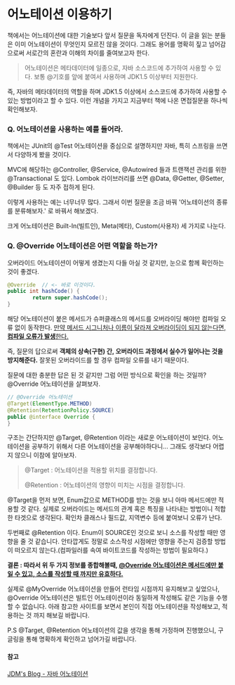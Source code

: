 # 어노테이션 이용하기

책에서는 어느테이션에 대한 기술보다 앞서 질문을 독자에게 던진다. 이 글을 읽는 분들은 이미 어노테이션이 무엇인지 모르진 않을 것이다. 그래도 용어를 명확히 짚고 넘어감으로써 서로간의 혼란과 이해의 차이를 줄여보고자 한다.

>어노테이션은 메타데이터에 일종으로, 자바 소스코드에 추가하여 사용할 수 있다. 보통 @기호를 앞에 붙여서 사용하며 JDK1.5 이상부터 지원한다.

즉, 자바의 메타데이터의 역할을 하며 JDK1.5 이상에서 소스코드에 추가하여 사용할 수 있는 방법이라고 할 수 있다. 이런 개념을 가지고 지금부터 책에 나온 면접질문을 하나씩 확인해보자.

### Q. 어노테이션을 사용하는 예를 들어라.

책에서는 JUnit의 @Test 어노테이션을 중심으로 설명하지만 자바, 특히 스프링을 쓰면서 다양하게 봤을 것이다.

MVC에 해당하는 @Controller, @Service, @Autowired 들과 트랜잭션 관리를 위한 @Transactional 도 있다. Lombok 라이브러리를 쓰면 @Data, @Getter, @Setter, @Builder 등 도 자주 접하게 된다.

이렇게 사용하는 예는 너무너무 많다. 그래서 이번 질문을 조금 바꿔 '어노테이션의 종류를 분류해보자.' 로 바꿔서 해보겠다.

크게 어노테이션은 Built-In(빌트인), Meta(메타), Custom(사용자) 세 가지로 나눈다.



### Q. @Override 어노테이션은 어떤 역할을 하는가?

오버라이드 어노테이션이 어떻게 생겼는지 다들 아실 것 같지만, 눈으로 함께 확인하는 것이 좋겠다.

```java
@Override  // <- 바로 이것이다.
public int hashCode() {
		return super.hashCode();
}
```

해당 어노테이션이 붙은 메서드가 슈퍼클래스의 메서드를 오버라이딩 해야만 컴파일 오류 없이 동작한다. <u>만약 메서드 시그니처나 이름이 달라져 오버라이딩이 되지 않는다면, **컴파일 오류가 발생**한다.</u>

즉, 질문의 답으로써 **객체의 상속(구현) 간, 오버라이드 과정에서 실수가 일어나는 것을 방지해준다.** 잘못된 오버라이드를 할 경우 컴파일 오류를 내기 때문이다.

질문에 대한 충분한 답은 된 것 같지만 그럼 어떤 방식으로 확인을 하는 것일까? @Override 어노테이션을 살펴보자.

```java
// @Override 어노테이션
@Target(ElementType.METHOD)
@Retention(RetentionPolicy.SOURCE)
public @interface Override {
}
```

구조는 간단하지만 @Target, @Retention 이라는 새로운 어노테이션이 보인다. 어노테이션을 공부하기 위해서 다른 어노테이션을 공부해야하다니... 그래도 생각보다 어렵지 않으니 이참에 알아보자.

> @Target : 어노테이션을 적용할 위치를 결정합니다.
>
> @Retention : 어노테이션의 영향이 미치는 시점을 결정합니다.

@Target을 먼저 보면, Enum값으로 METHOD를 받는 것을 보니 아마 메서드에만 적용할 것 같다. 실제로 오버라이드는 메서드의 관계 혹은 특징을 나타내는 방법이니 적합한 타겟으로 생각된다. 확인차 클래스나 필드값, 지역변수 등에 붙여보니 오류가 난다.

두번째로 @Retention 이다. Enum이 SOURCE인 것으로 보니 소스를 작성할 때만 영향을 줄 것 같습니다. 안타깝게도 정말로 소스작성 시점에만 영향을 주는지 검증할 방법이 떠오르지 않는다.(컴파일러를 속여 바이트코드를 작성하는 방법이 필요하다.)

**결론 : 따라서 위 두 가지 정보를 종합해볼때, <u>@Override 어노테이션은 메서드에만 붙일 수 있고, 소스를 작성할 때 까지만 유효하다.</u>** 

실제로 @MyOverride 어노테이션을 만들어 런타임 시점까지 유지해보고 싶었으나, @Override 어노테이션은 빌트인 어노테이션이라 동일하게 작성해도 같은 기능을 수행할 수 없습니다. 아래 참고한 사이트를 보면서 본인이 직접 어노테이션을 작성해보고, 적용하는 것 까지 해보길 바랍니다.

P.S @Target, @Retention 어노테이션의 값을 생각을 통해 가정하며 진행했으니, 구글링을 통해 명확하게 확인하고 넘어가길 바랍니다.

#### 참고

[JDM's Blog - 자바 어노테이션](https://jdm.kr/blog/216)